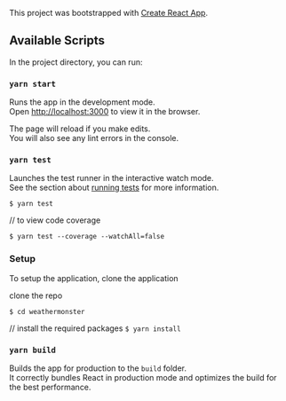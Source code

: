 This project was bootstrapped with [Create React App](https://github.com/facebook/create-react-app).

## Available Scripts

In the project directory, you can run:

### `yarn start`

Runs the app in the development mode.<br />
Open [http://localhost:3000](http://localhost:3000) to view it in the browser.

The page will reload if you make edits.<br />
You will also see any lint errors in the console.

### `yarn test`

Launches the test runner in the interactive watch mode.<br />
See the section about [running tests](https://facebook.github.io/create-react-app/docs/running-tests) for more information.

`$ yarn test `

// to view code coverage

`$ yarn test --coverage --watchAll=false`

### Setup

To setup the application, clone the application 

 clone the repo

 `$ cd weathermonster `

 // install the required packages
` $ yarn install `

### `yarn build`

Builds the app for production to the `build` folder.<br />
It correctly bundles React in production mode and optimizes the build for the best performance.



